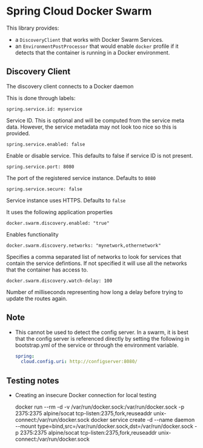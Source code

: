 # Spring Cloud Docker Swarm

This library provides:

* a `DiscoveryClient` that works with Docker Swarm Services.
* an `EnvironmentPostProcessor` that would enable `docker` profile if it detects that the container is running in a Docker environment.

## Discovery Client

The discovery client connects to a Docker daemon

This is done through labels:

    spring.service.id: myservice

Service ID.  This is optional and will be computed from the service meta data.  However, the service metadata may not look too nice so this is provided.

    spring.service.enabled: false

Enable or disable service.  This defaults to false if service ID is not present.

    spring.service.port: 8080

The port of the registered service instance.  Defaults to `8080`

    spring.service.secure: false

Service instance uses HTTPS.  Defaults to `false`

It uses the following application properties

    docker.swarm.discovery.enabled: "true"
    
Enables functionality

    docker.swarm.discovery.networks: "mynetwork,othernetwork"
    
Specifies a comma separated list of networks to look for services that contain the service defintions.  If not specified it will use all the networks that the container has access to.

    docker.swarm.discovery.watch-delay: 100
    
Number of milliseconds representing how long a delay before trying to update the routes again.


## Note

* This cannot be used to detect the config server.  In a swarm, it is best that the config server is referenced directly by setting the following in bootstrap.yml of the service or through the environment variable.

    ```yaml
    spring:
      cloud.config.uri: http://configserver:8080/
    ```

## Testing notes

* Creating an insecure Docker connection for local testing

    docker run --rm -d -v /var/run/docker.sock:/var/run/docker.sock -p 2375:2375 alpine/socat tcp-listen:2375,fork,reuseaddr unix-connect:/var/run/docker.sock 
    docker service create -d --name daemon --mount type=bind,src=/var/run/docker.sock,dst=/var/run/docker.sock -p 2375:2375 alpine/socat tcp-listen:2375,fork,reuseaddr unix-connect:/var/run/docker.sock